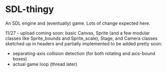 SDL-thingy
==========

An SDL engine and (eventually) game. Lots of change expected here.

11/27 - upload coming soon: basic Canvas, Sprite (and a few modular classes like Sprite_bounds and Sprite_scale), Stage, and Camera classes sketched up in headers and partially implemented
to be added pretty soon:
* separating-axis collision detection (for both rotating and axis-bound boxes)
* actual game loop (thread later)
